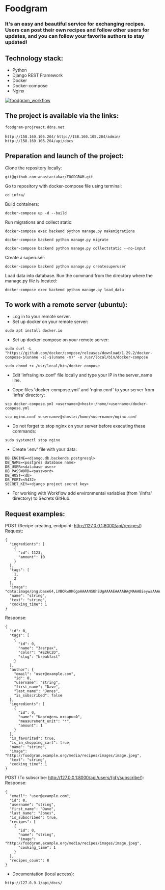 # Foodgram
### It's an easy and beautiful service for exchanging recipes. Users can post their own recipes and follow other users for updates, and you can follow your favorite authors to stay updated!
## Technology stack:
- Python
- Django REST Framework
- Docker
- Docker-compose
- Nginx

[![foodgram_workflow](https://github.com/anastaciakaz/foodgram-project-react/actions/workflows/foodgram_workflow.yml/badge.svg?branch=master)](https://github.com/anastaciakaz/foodgram-project-react/actions/workflows/foodgram_workflow.yml)

## The project is available via the links:

``` foodgram-projreact.ddns.net ``` 

```http://158.160.105.204/```
```http://158.160.105.204/admin/```
```http://158.160.105.204/api/docs```

## Preparation and launch of the project:
Clone the repository locally:

```git@github.com:anastaciakaz/FOODGRAM.git ```

Go to repository with docker-compose file using terminal:

```cd infra/```

Build containers:

``` docker-compose up -d --build ```

Run migrations and collect static:

``` docker-compose exec backend python manage.py makemigrations ```

``` docker-compose backend python manage.py migrate ```

``` docker-compose backend python manage.py collectstatic --no-input ```

Create a superuser:

``` docker-compose backend python manage.py createsuperuser ```

Load data into database. Run the command from the directory where the manage.py file is located:

```docker-compose exec backend python manage.py load_data```

## To work with a remote server (ubuntu):
- Log in to your remote server.
- Set up docker on your remote server:

```sudo apt install docker.io ```

- Set up docker-compose on your remote server:

```sudo curl -L "https://github.com/docker/compose/releases/download/1.29.2/docker-compose-$(uname -s)-$(uname -m)" -o /usr/local/bin/docker-compose```

```sudo chmod +x /usr/local/bin/docker-compose ```

- Edit 'infra/nginx.conf' file locally and type your IP in the server_name line.

- Cope files 'docker-compose.yml' and 'nginx.conf' to your server from 'infra' directory:

```scp docker-compose.yml <username>@<host>:/home/<username>/docker-compose.yml ```

```scp nginx.conf <username>@<host>:/home/<username>/nginx.conf ```

- Do not forget to stop nginx on your server before executing these commands:

``` sudo systemctl stop nginx ```

- Create '.env' file with your data:

```
DB_ENGINE=<django.db.backends.postgresql>
DB_NAME=<postgres database name>
DB_USER=<database user>
DB_PASSWORD=<password>
DB_HOST=<db>
DB_PORT=<5432>
SECRET_KEY=<django project secret key>
```

- For working with Workflow add environmental variables (from '/infra' directory) to Secrets GitHub.

## Request examples:

POST (Recipe creating, endpoint: http://127.0.0.1:8000/api/recipes/)
Request:
``` 
{
  "ingredients": [
    {
      "id": 1123,
      "amount": 10
    }
  ],
  "tags": [
    1,
    2
  ],
  "image": "data:image/png;base64,iVBORw0KGgoAAAANSUhEUgAAAAEAAAABAgMAAABieywaAAAACVBMVEUAAAD///9fX1/S0ecCAAAACXBIWXMAAA7EAAAOxAGVKw4bAAAACklEQVQImWNoAAAAggCByxOyYQAAAABJRU5ErkJggg==",
  "name": "string",
  "text": "string",
  "cooking_time": 1
}
```

Response:

```
{
  "id": 0,
  "tags": [
    {
      "id": 0,
      "name": "Завтрак",
      "color": "#E26C2D",
      "slug": "breakfast"
    }
  ],
  "author": {
    "email": "user@example.com",
    "id": 0,
    "username": "string",
    "first_name": "Dave",
    "last_name": "Jones",
    "is_subscribed": false
  },
  "ingredients": [
    {
      "id": 0,
      "name": "Картофель отварной",
      "measurement_unit": "г",
      "amount": 1
    }
  ],
  "is_favorited": true,
  "is_in_shopping_cart": true,
  "name": "string",
  "image": "http://foodgram.example.org/media/recipes/images/image.jpeg",
  "text": "string",
  "cooking_time": 1
}
```

POST (To subscribe: http://127.0.0.1:8000/api/users/{id}/subscribe/):
Response:

```
{
  "email": "user@example.com",
  "id": 0,
  "username": "string",
  "first_name": "Dave",
  "last_name": "Jones",
  "is_subscribed": true,
  "recipes": [
    {
      "id": 0,
      "name": "string",
      "image": "http://foodgram.example.org/media/recipes/images/image.jpeg",
      "cooking_time": 1
    }
  ],
  "recipes_count": 0
}
```
- Documentation (local access):

```
http://127.0.0.1/api/docs/
```
